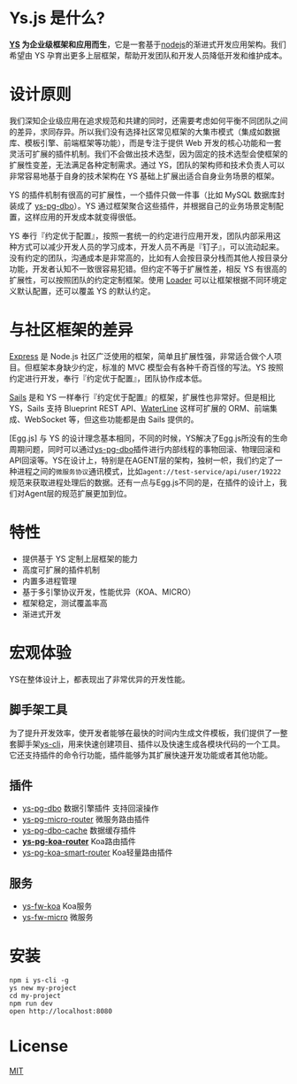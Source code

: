 # Ys.js 是什么?

**[YS](https://github.com/yskit/ys) 为企业级框架和应用而生**，它是一套基于[nodejs](https://nodejs.org)的渐进式开发应用架构。我们希望由 YS 孕育出更多上层框架，帮助开发团队和开发人员降低开发和维护成本。

# 设计原则

我们深知企业级应用在追求规范和共建的同时，还需要考虑如何平衡不同团队之间的差异，求同存异。所以我们没有选择社区常见框架的大集市模式（集成如数据库、模板引擎、前端框架等功能），而是专注于提供 Web 开发的核心功能和一套灵活可扩展的插件机制。我们不会做出技术选型，因为固定的技术选型会使框架的扩展性变差，无法满足各种定制需求。通过 YS，团队的架构师和技术负责人可以非常容易地基于自身的技术架构在 YS 基础上扩展出适合自身业务场景的框架。

YS 的插件机制有很高的可扩展性，一个插件只做一件事（比如 MySQL 数据库封装成了 [ys-pg-dbo](https://github.com/yskit/ys-pg-dbo)）。YS 通过框架聚合这些插件，并根据自己的业务场景定制配置，这样应用的开发成本就变得很低。

YS 奉行『约定优于配置』，按照一套统一的约定进行应用开发，团队内部采用这种方式可以减少开发人员的学习成本，开发人员不再是『钉子』，可以流动起来。没有约定的团队，沟通成本是非常高的，比如有人会按目录分栈而其他人按目录分功能，开发者认知不一致很容易犯错。但约定不等于扩展性差，相反 YS 有很高的扩展性，可以按照团队的约定定制框架。使用 [Loader](https://github.com/yskit/ys-loader) 可以让框架根据不同环境定义默认配置，还可以覆盖 YS 的默认约定。

# 与社区框架的差异

[Express](https://expressjs.com/) 是 Node.js 社区广泛使用的框架，简单且扩展性强，非常适合做个人项目。但框架本身缺少约定，标准的 MVC 模型会有各种千奇百怪的写法。YS 按照约定进行开发，奉行『约定优于配置』，团队协作成本低。

[Sails](https://sailsjs.com/) 是和 YS 一样奉行『约定优于配置』的框架，扩展性也非常好。但是相比 YS，Sails 支持 Blueprint REST API、[WaterLine](https://github.com/balderdashy/waterline) 这样可扩展的 ORM、前端集成、WebSocket 等，但这些功能都是由 Sails 提供的。

[Egg.js] 与 YS 的设计理念基本相同，不同的时候，YS解决了Egg.js所没有的生命周期问题，同时可以通过[ys-pg-dbo](https://github.com/yskit/ys-pg-dbo)插件进行内部线程的事物回滚、物理回滚和API回滚等。YS在设计上，特别是在AGENT层的架构，独树一帜，我们约定了一种进程之间的`微服务协议`通讯模式，比如`agent://test-service/api/user/19222`规范来获取进程处理后的数据。还有一点与Egg.js不同的是，在插件的设计上，我们对Agent层的规范扩展更加到位。

# 特性

- 提供基于 YS 定制上层框架的能力
- 高度可扩展的插件机制
- 内置多进程管理
- 基于多引擎协议开发，性能优异（KOA、MICRO）
- 框架稳定，测试覆盖率高
- 渐进式开发

# 宏观体验

YS在整体设计上，都表现出了非常优异的开发性能。

## 脚手架工具

为了提升开发效率，使开发者能够在最快的时间内生成文件模板，我们提供了一整套脚手架[ys-cli](https://github.com/yskit/ys-cli)，用来快速创建项目、插件以及快速生成各模块代码的一个工具。它还支持插件的命令行功能，插件能够为其扩展快速开发功能或者其他功能。

## 插件

- [ys-pg-dbo](https://github.com/yskit/ys-pg-dbo) 数据引擎插件 支持回滚操作
- [ys-pg-micro-router](https://github.com/yskit/ys-pg-micro-router) 微服务路由插件
- [ys-pg-dbo-cache](https://github.com/yskit/ys-pg-dbo-cache) 数据缓存插件
- **[ys-pg-koa-router](https://github.com/yskit/ys-pg-koa-router)** Koa路由插件
- [ys-pg-koa-smart-router](https://github.com/yskit/ys-pg-koa-smart-router) Koa轻量路由插件

## 服务

- [ys-fw-koa](https://github.com/yskit/ys-fw-koa) Koa服务
- [ys-fw-micro](https://github.com/yskit/ys-fw-micro) 微服务

# 安装

```shell
npm i ys-cli -g
ys new my-project
cd my-project
npm run dev
open http://localhost:8080
```

# License

[MIT](https://github.com/yskit/ys/blob/master/LICENSE)